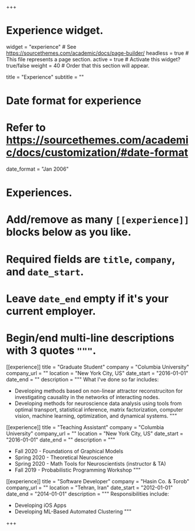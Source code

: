 +++
# Experience widget.
widget = "experience"  # See https://sourcethemes.com/academic/docs/page-builder/
headless = true  # This file represents a page section.
active = true  # Activate this widget? true/false
weight = 40  # Order that this section will appear.

title = "Experience"
subtitle = ""

# Date format for experience
#   Refer to https://sourcethemes.com/academic/docs/customization/#date-format
date_format = "Jan 2006"

# Experiences.
#   Add/remove as many `[[experience]]` blocks below as you like.
#   Required fields are `title`, `company`, and `date_start`.
#   Leave `date_end` empty if it's your current employer.
#   Begin/end multi-line descriptions with 3 quotes `"""`.

[[experience]]
  title = "Graduate Student"
  company = "Columbia University"
  company_url = ""
  location = "New York City, US"
  date_start = "2016-01-01"
  date_end = ""
  description = """
  What I've done so far includes:
  
  * Developing methods based on non-linear attractor reconstruciton for investigating causality in the networks of interacting nodes.
  * Developing methods for neuroscience data analysis using tools from optimal transport, statistical inference, matrix factorization, computer vision, machine learning, optimization, and dynamical systems.
  """

[[experience]]
  title = "Teaching Assistant"
  company = "Columbia University"
  company_url = ""
  location = "New York City, US"
  date_start = "2016-01-01"
  date_end = ""
  description = """
  
  * Fall 2020 - Foundations of Graphical Models
  * Spring 2020 - Theoretical Neuroscience
  * Spring 2020 - Math Tools for Neuroscientists (instructor & TA)
  * Fall 2019 - Probabilistic Programming Workshop
  """
  
[[experience]]
  title = "Software Developer"
  company = "Hasin Co. & Torob"
  company_url = ""
  location = "Tehran, Iran"
  date_start = "2012-01-01"
  date_end = "2014-01-01"
  description = """
  Responsibilities include:
  
  * Developing iOS Apps
  * Developing ML-Based Automated Clustering
  """



+++
